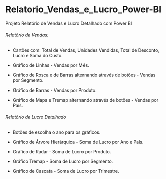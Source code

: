 # Relatorio_Vendas_e_Lucro_Power-BI

Projeto Relatório de Vendas e Lucro Detalhado com Power BI



###### Relatório de Vendas:

- Cartões com: Total de Vendas, Unidades Vendidas, Total de Desconto, Lucro e Soma do Custo.

- Gráfico de Linhas - Vendas por Mês.

- Gráfico de Rosca e de Barras alternando através de botões - Vendas por Segmento.

- Gráfico de Barras - Vendas por Produto.

- Gráfico de Mapa e Tremap alternando através de botões - Vendas por País.

###### Relatório de Lucro Detalhado

- Botões de escolha o ano para os gráficos.

- Gráfico de Árvore Hierárquica - Soma de Lucro por Ano e País.

- Gráfico de Radar - Soma de Lucro por Produto.

- Gráfico Tremap - Soma de Lucro por Segmento.

- Gráfico de Cascata - Soma de Lucro por Trimestre.


